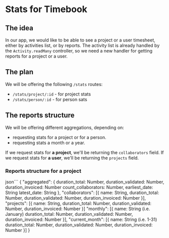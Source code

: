 # Stats for Timebook

## The idea

In our app, we would like to be able to see a project or a user timesheet, either by activities list, or by reports.
The activity list is already handled by the `Activity.readMany` controller, so we need a new handler for getting reports for a project or a user.

## The plan

We will be offering the following `/stats` routes:

* `/stats/project/:id` - for project stats
* `/stats/person/:id` - for person sats

## The reports structure

We will be offering different aggregations, depending on:

* requesting stats for a project or for a person.
* requesting stats a month or a year.

If we request stats for **a project**, we'll be returning the `collaborators` field.
If we request stats for **a user**, we'll be returning the `projects` field.

### Reports structure for a project

json```
  {
    "aggregated": {
      duration_total: Number,
      duration_validated: Number,
      duration_invoiced: Number
      count_collaborators: Number,
      earliest_date: String
      latest_date: String
    },
    "collaborators": [{
      name: String,
      duration_total: Number,
      duration_validated: Number,
      duration_invoiced: Number
    }],
    "projects": [{
      name: String,
      duration_total: Number,
      duration_validated: Number,
      duration_invoiced: Number
    }]
    "monthly": [{
      name: String (i.e. January)
      duration_total: Number,
      duration_validated: Number,
      duration_invoiced: Number
    }],
    "current_month": [{
      name: String (i.e. 1-31)
      duration_total: Number,
      duration_validated: Number,
      duration_invoiced: Number
    }]
  }
```json
